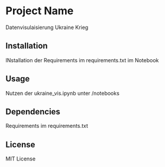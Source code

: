 # Project Name

Datenvisulaisierung Ukraine Krieg

## Installation

INstallation der Requirements im requirements.txt im Notebook

## Usage

Nutzen der ukraine_vis.ipynb unter /notebooks

## Dependencies

Requirements im requirements.txt

## License

MIT License